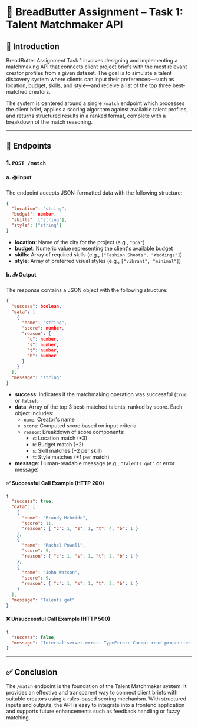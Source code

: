 # 📌 BreadButter Assignment – Task 1: Talent Matchmaker API

## 🧭 Introduction

BreadButter Assignment Task 1 involves designing and implementing a matchmaking API that connects client project briefs with the most relevant creator profiles from a given dataset. The goal is to simulate a talent discovery system where clients can input their preferences—such as location, budget, skills, and style—and receive a list of the top three best-matched creators.

The system is centered around a single `/match` endpoint which processes the client brief, applies a scoring algorithm against available talent profiles, and returns structured results in a ranked format, complete with a breakdown of the match reasoning.

---

## 🔌 Endpoints

### 1. `POST /match`

#### a. 📥 Input

The endpoint accepts JSON-formatted data with the following structure:

```json
{
  "location": "string",
  "budget": number,
  "skills": ["string"],
  "style": ["string"]
}
```

- **location**: Name of the city for the project (e.g., `"Goa"`)
- **budget**: Numeric value representing the client's available budget
- **skills**: Array of required skills (e.g., `["Fashion Shoots", "Weddings"]`)
- **style**: Array of preferred visual styles (e.g., `["vibrant", "minimal"]`)

#### b. 📤 Output

The response contains a JSON object with the following structure:

```json
{
  "success": boolean,
  "data": [
    {
      "name": "string",
      "score": number,
      "reason": {
        "c": number,
        "s": number,
        "t": number,
        "b": number
      }
    }
  ],
  "message": "string"
}
```

- **success**: Indicates if the matchmaking operation was successful (`true` or `false`).
- **data**: Array of the top 3 best-matched talents, ranked by score. Each object includes:
  - `name`: Creator's name
  - `score`: Computed score based on input criteria
  - `reason`: Breakdown of score components:
    - `c`: Location match (+3)
    - `b`: Budget match (+2)
    - `s`: Skill matches (+2 per skill)
    - `t`: Style matches (+1 per match)
- **message**: Human-readable message (e.g., `"Talents got"` or error message)

#### ✅ Successful Call Example (HTTP 200)

```json
{
  "success": true,
  "data": [
    {
      "name": "Brandy Mcbride",
      "score": 11,
      "reason": { "c": 1, "s": 1, "t": 4, "b": 1 }
    },
    {
      "name": "Rachel Powell",
      "score": 9,
      "reason": { "c": 1, "s": 1, "t": 2, "b": 1 }
    },
    {
      "name": "John Watson",
      "score": 9,
      "reason": { "c": 1, "s": 1, "t": 2, "b": 1 }
    }
  ],
  "message": "Talents got"
}
```

#### ❌ Unsuccessful Call Example (HTTP 500)

```json
{
  "success": false,
  "message": "Internal server error: TypeError: Cannot read properties of undefined (reading 'forEach')"
}
```

---

## ✅ Conclusion

The `/match` endpoint is the foundation of the Talent Matchmaker system. It provides an effective and transparent way to connect client briefs with suitable creators using a rules-based scoring mechanism. With structured inputs and outputs, the API is easy to integrate into a frontend application and supports future enhancements such as feedback handling or fuzzy matching.